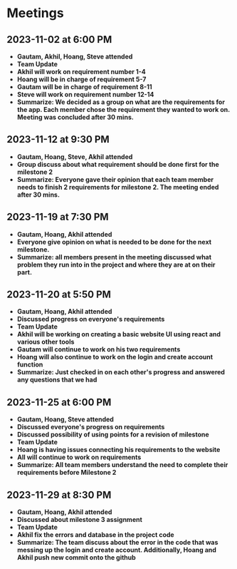 # Meetings
## 2023-11-02 at 6:00 PM
- **Gautam, Akhil, Hoang, Steve attended**
- **Team Update**
- **Akhil will work on requirement number 1-4**
- **Hoang will be in charge of requirement 5-7**
- **Gautam will be in charge of requirement 8-11**
- **Steve will work on requirement number 12-14**
- **Summarize: We decided as a group on what are the requirements for the app. Each member chose the requirement they wanted to work on. Meeting was concluded after 30 mins.**

## 2023-11-12 at 9:30 PM
- **Gautam, Hoang, Steve, Akhil attended**
- **Group discuss about what requirement should be done first for the milestone 2**
- **Summarize: Everyone gave their opinion that each team member needs to finish 2 requirements for milestone 2. The meeting ended after 30 mins.**

## 2023-11-19 at 7:30 PM
- **Gautam, Hoang, Akhil attended**
- **Everyone give opinion on what is needed to be done for the next milestone.**
- **Summarize: all members present in the meeting discussed what problem they run into in the project and where they are at on their part.** 

## 2023-11-20 at 5:50 PM
- **Gautam, Hoang, Akhil attended**
- **Discussed progress on everyone's requirements**
- **Team Update**
- **Akhil will be working on creating a basic website UI using react and various other tools**
- **Gautam will continue to work on his two requirements**
- **Hoang will also continue to work on the login and create account function**
- **Summarize: Just checked in on each other's progress and answered any questions that we had**

## 2023-11-25 at 6:00 PM
- **Gautam, Hoang, Steve attended**
- **Discussed everyone's progress on requirements**
- **Discussed possibility of using points for a revision of milestone**
- **Team Update**
- **Hoang is having issues connecting his requirements to the website**
- **All will continue to work on requirements**
- **Summarize: All team members understand the need to complete their requirements before Milestone 2**

## 2023-11-29 at 8:30 PM
- **Gautam, Hoang, Akhil attended**
- **Discussed about milestone 3 assignment**
- **Team Update**
- **Akhil fix the errors and database in the project code**
- **Summarize: The team discuss about the error in the code that was messing up the login and create account. Additionally, Hoang and Akhil push new commit onto the github**